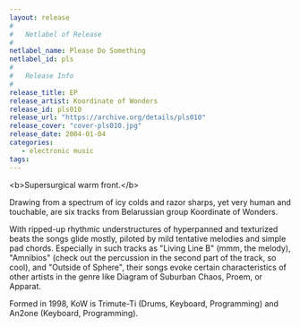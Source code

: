 ```yaml
---
layout: release
#
#   Netlabel of Release
#
netlabel_name: Please Do Something
netlabel_id: pls
#
#   Release Info
#
release_title: EP
release_artist: Koordinate of Wonders
release_id: pls010
release_url: "https://archive.org/details/pls010"
release_cover: "cover-pls010.jpg"
release_date: 2004-01-04
categories:
   - electronic music
tags:
---
```

&lt;b&gt;Supersurgical warm front.&lt;/b&gt;

Drawing from a spectrum of icy colds and razor sharps, yet very human and touchable, are six tracks from Belarussian group Koordinate of Wonders.

With ripped-up rhythmic understructures of hyperpanned and texturized beats the songs glide mostly, piloted by mild tentative melodies and simple pad chords. Especially in such tracks as "Living Line B" (mmm, the melody), "Amnibios" (check out the percussion in the second part of the track, so cool), and "Outside of Sphere", their songs evoke certain characteristics of other artists in the genre like Diagram of Suburban Chaos, Proem, or Apparat.

Formed in 1998, KoW is Trimute-Ti (Drums, Keyboard, Programming) and An2one (Keyboard, Programming).